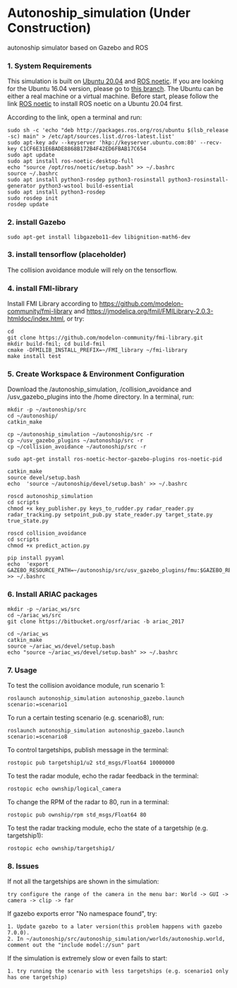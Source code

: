 # Autonoship_simulation (Under Construction)
autonoship simulator based on Gazebo and ROS


### 1. System Requirements

This simulation is built on [Ubuntu 20.04](https://releases.ubuntu.com/20.04/) and [ROS noetic](http://wiki.ros.org/noetic/Installation/Ubuntu). If you are looking for the Ubuntu 16.04 version, please go to [this branch](https://github.com/Autonoship/Autonoship_simulation/tree/ubuntu16.04). The Ubuntu can be either a real machine or a virtual machine.
Before start, please follow the link [ROS noetic](http://wiki.ros.org/noetic/Installation/Ubuntu) to install ROS noetic on a Ubuntu 20.04 first.

According to the link, open a terminal and run:

    sudo sh -c 'echo "deb http://packages.ros.org/ros/ubuntu $(lsb_release -sc) main" > /etc/apt/sources.list.d/ros-latest.list'
    sudo apt-key adv --keyserver 'hkp://keyserver.ubuntu.com:80' --recv-key C1CF6E31E6BADE8868B172B4F42ED6FBAB17C654
    sudo apt update
    sudo apt install ros-noetic-desktop-full
    echo "source /opt/ros/noetic/setup.bash" >> ~/.bashrc
    source ~/.bashrc
    sudo apt install python3-rosdep python3-rosinstall python3-rosinstall-generator python3-wstool build-essential
    sudo apt install python3-rosdep
    sudo rosdep init
    rosdep update

### 2. install Gazebo

    sudo apt-get install libgazebo11-dev libignition-math6-dev

### 3. install tensorflow (placeholder)

The collision avoidance module will rely on the tensorflow.
    
### 4. install FMI-library

Install FMI Library according to https://github.com/modelon-community/fmi-library and https://jmodelica.org/fmil/FMILibrary-2.0.3-htmldoc/index.html, or try:

    cd 
    git clone https://github.com/modelon-community/fmi-library.git
    mkdir build-fmil; cd build-fmil
    cmake -DFMILIB_INSTALL_PREFIX=~/FMI_library ~/fmi-library
    make install test
    

### 5. Create Workspace & Environment Configuration

Download the /autonoship_simulation, /collision_avoidance and /usv_gazebo_plugins into the /home directory. In a terminal, run:
 
    mkdir -p ~/autonoship/src
    cd ~/autonoship/
    catkin_make

    cp ~/autonoship_simulation ~/autonoship/src -r
    cp ~/usv_gazebo_plugins ~/autonoship/src -r
    cp ~/collision_avoidance ~/autonoship/src -r

    sudo apt-get install ros-noetic-hector-gazebo-plugins ros-noetic-pid  

    catkin_make
    source devel/setup.bash
    echo  'source ~/autonoship/devel/setup.bash' >> ~/.bashrc 

    roscd autonoship_simulation
    cd scripts
    chmod +x key_publisher.py keys_to_rudder.py radar_reader.py radar_tracking.py setpoint_pub.py state_reader.py target_state.py true_state.py

    roscd collision_avoidance
    cd scripts
    chmod +x predict_action.py

    pip install pyyaml
    echo  'export GAZEBO_RESOURCE_PATH=~/autonoship/src/usv_gazebo_plugins/fmu:$GAZEBO_RESOURCE_PATH' >> ~/.bashrc 

### 6. Install ARIAC packages

    mkdir -p ~/ariac_ws/src
    cd ~/ariac_ws/src
    git clone https://bitbucket.org/osrf/ariac -b ariac_2017

    cd ~/ariac_ws
    catkin_make
    source ~/ariac_ws/devel/setup.bash
    echo "source ~/ariac_ws/devel/setup.bash" >> ~/.bashrc

### 7. Usage

To test the collision avoidance module, run scenario 1:

    roslaunch autonoship_simulation autonoship_gazebo.launch scenario:=scenario1
    
To run a certain testing scenario (e.g. scenario8), run:
    
    roslaunch autonoship_simulation autonoship_gazebo.launch scenario:=scenario8
    
To control targetships, publish message in the terminal:

    rostopic pub targetship1/u2 std_msgs/Float64 10000000
    
To test the radar module, echo the radar feedback in the terminal:

    rostopic echo ownship/logical_camera

To change the RPM of the radar to 80, run in a terminal:

    rostopic pub ownship/rpm std_msgs/Float64 80
    
To test the radar tracking module, echo the state of a targetship (e.g. targetship1):

    rostopic echo ownship/targetship1/
    
### 8. Issues

If not all the targetships are shown in the simulation:

    try configure the range of the camera in the menu bar: World -> GUI -> camera -> clip -> far

If gazebo exports error "No namespace found", try:

    1. Update gazebo to a later version(this problem happens with gazebo 7.0.0).
    2. In ~/autonoship/src/autonoship_simulation/worlds/autonoship.world, comment out the "include model://sun" part

If the simulation is extremely slow or even fails to start:

    1. try running the scenario with less targetships (e.g. scenario1 only has one targetship)
